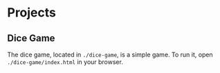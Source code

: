 # Projects
## Dice Game
The dice game, located in `./dice-game`, is a simple game. To run it, open `./dice-game/index.html` in your browser.
